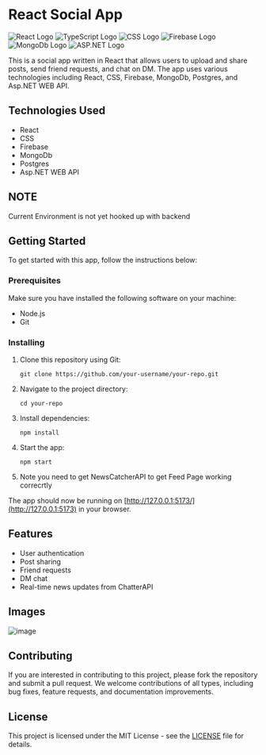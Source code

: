 # React Social App

![React Logo](https://img.icons8.com/color/48/000000/react-native.png)
![TypeScript Logo](https://img.icons8.com/color/48/000000/typescript.png)
![CSS Logo](https://img.icons8.com/color/48/000000/css3.png)
![Firebase Logo](https://img.icons8.com/color/48/000000/firebase.png)
![MongoDb Logo](https://img.icons8.com/color/48/000000/mongodb.png)
![ASP.NET Logo](https://img.icons8.com/color/48/000000/asp.png)

This is a social app written in React that allows users to upload and share posts, send friend requests, and chat on DM. The app uses various technologies including React, CSS, Firebase, MongoDb, Postgres, and Asp.NET WEB API.

## Technologies Used

- React
- CSS
- Firebase
- MongoDb
- Postgres
- Asp.NET WEB API

## NOTE

Current Environment is not yet hooked up with backend

## Getting Started

To get started with this app, follow the instructions below:

### Prerequisites

Make sure you have installed the following software on your machine:

- Node.js
- Git

### Installing

1. Clone this repository using Git:
    ```
    git clone https://github.com/your-username/your-repo.git
    ```
2. Navigate to the project directory:
    ```
    cd your-repo
    ```
3. Install dependencies:
    ```
    npm install
    ```
4. Start the app:
    ```
    npm start
    ```
5. Note you need to get NewsCatcherAPI to get Feed Page working correcrtly

The app should now be running on [http://127.0.0.1:5173/](http://127.0.0.1:5173) in your browser.



## Features

- User authentication
- Post sharing
- Friend requests
- DM chat
- Real-time news updates from ChatterAPI

## Images

![image](https://github.com/Re1nGer/SocialApp/assets/63101847/546b5a4b-5e39-4989-99a2-e45f55cb8d4f)




## Contributing

If you are interested in contributing to this project, please fork the repository and submit a pull request. We welcome contributions of all types, including bug fixes, feature requests, and documentation improvements.

## License

This project is licensed under the MIT License - see the [LICENSE](LICENSE) file for details.
